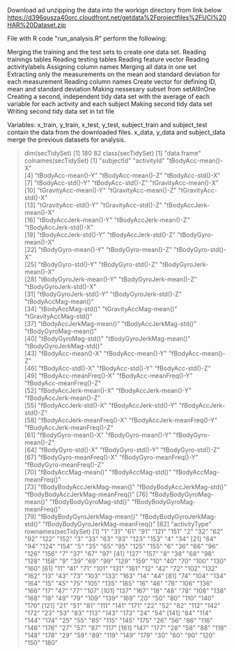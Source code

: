 
Download ad unzipping the data into the workign directory from link below 
https://d396qusza40orc.cloudfront.net/getdata%2Fprojectfiles%2FUCI%20HAR%20Dataset.zip

File with R code "run_analysis.R" perform the following:

Merging the training and the test sets to create one data set.
    Reading trainings tables
    Reading testing tables
    Reading feature vector
    Reading activitylabels
    Assigning column names
    Merging all data in one set
Extracting only the measurements on the mean and standard deviation for each measurement
    Reading column names
    Create vector for defining ID, mean and standard deviation
    Making nessesary subset from setAllInOne
Creating a second, independent tidy data set with the average of each variable for each activity and each subject
    Making second tidy data set
    Writing second tidy data set in txt file

Variables:
x_train, y_train, x_test, y_test, subject_train and subject_test contain the data from the downloaded files.
x_data, y_data and subject_data merge the previous datasets for analysis.
> dim(secTidySet)
[1] 180  82
> class(secTidySet)
[1] "data.frame"
> colnames(secTidySet)
 [1] "subjectId"                       "activityId"                      "tBodyAcc-mean()-X"              
 [4] "tBodyAcc-mean()-Y"               "tBodyAcc-mean()-Z"               "tBodyAcc-std()-X"               
 [7] "tBodyAcc-std()-Y"                "tBodyAcc-std()-Z"                "tGravityAcc-mean()-X"           
[10] "tGravityAcc-mean()-Y"            "tGravityAcc-mean()-Z"            "tGravityAcc-std()-X"            
[13] "tGravityAcc-std()-Y"             "tGravityAcc-std()-Z"             "tBodyAccJerk-mean()-X"          
[16] "tBodyAccJerk-mean()-Y"           "tBodyAccJerk-mean()-Z"           "tBodyAccJerk-std()-X"           
[19] "tBodyAccJerk-std()-Y"            "tBodyAccJerk-std()-Z"            "tBodyGyro-mean()-X"             
[22] "tBodyGyro-mean()-Y"              "tBodyGyro-mean()-Z"              "tBodyGyro-std()-X"              
[25] "tBodyGyro-std()-Y"               "tBodyGyro-std()-Z"               "tBodyGyroJerk-mean()-X"         
[28] "tBodyGyroJerk-mean()-Y"          "tBodyGyroJerk-mean()-Z"          "tBodyGyroJerk-std()-X"          
[31] "tBodyGyroJerk-std()-Y"           "tBodyGyroJerk-std()-Z"           "tBodyAccMag-mean()"             
[34] "tBodyAccMag-std()"               "tGravityAccMag-mean()"           "tGravityAccMag-std()"           
[37] "tBodyAccJerkMag-mean()"          "tBodyAccJerkMag-std()"           "tBodyGyroMag-mean()"            
[40] "tBodyGyroMag-std()"              "tBodyGyroJerkMag-mean()"         "tBodyGyroJerkMag-std()"         
[43] "fBodyAcc-mean()-X"               "fBodyAcc-mean()-Y"               "fBodyAcc-mean()-Z"              
[46] "fBodyAcc-std()-X"                "fBodyAcc-std()-Y"                "fBodyAcc-std()-Z"               
[49] "fBodyAcc-meanFreq()-X"           "fBodyAcc-meanFreq()-Y"           "fBodyAcc-meanFreq()-Z"          
[52] "fBodyAccJerk-mean()-X"           "fBodyAccJerk-mean()-Y"           "fBodyAccJerk-mean()-Z"          
[55] "fBodyAccJerk-std()-X"            "fBodyAccJerk-std()-Y"            "fBodyAccJerk-std()-Z"           
[58] "fBodyAccJerk-meanFreq()-X"       "fBodyAccJerk-meanFreq()-Y"       "fBodyAccJerk-meanFreq()-Z"      
[61] "fBodyGyro-mean()-X"              "fBodyGyro-mean()-Y"              "fBodyGyro-mean()-Z"             
[64] "fBodyGyro-std()-X"               "fBodyGyro-std()-Y"               "fBodyGyro-std()-Z"              
[67] "fBodyGyro-meanFreq()-X"          "fBodyGyro-meanFreq()-Y"          "fBodyGyro-meanFreq()-Z"         
[70] "fBodyAccMag-mean()"              "fBodyAccMag-std()"               "fBodyAccMag-meanFreq()"         
[73] "fBodyBodyAccJerkMag-mean()"      "fBodyBodyAccJerkMag-std()"       "fBodyBodyAccJerkMag-meanFreq()" 
[76] "fBodyBodyGyroMag-mean()"         "fBodyBodyGyroMag-std()"          "fBodyBodyGyroMag-meanFreq()"    
[79] "fBodyBodyGyroJerkMag-mean()"     "fBodyBodyGyroJerkMag-std()"      "fBodyBodyGyroJerkMag-meanFreq()"
[82] "activityType"                   
> rownames(secTidySet)
  [1] "1"   "31"  "61"  "91"  "121" "151" "2"   "32"  "62"  "92"  "122" "152" "3"   "33"  "63"  "93"  "123" "153" "4"   "34" 
 [21] "64"  "94"  "124" "154" "5"   "35"  "65"  "95"  "125" "155" "6"   "36"  "66"  "96"  "126" "156" "7"   "37"  "67"  "97" 
 [41] "127" "157" "8"   "38"  "68"  "98"  "128" "158" "9"   "39"  "69"  "99"  "129" "159" "10"  "40"  "70"  "100" "130" "160"
 [61] "11"  "41"  "71"  "101" "131" "161" "12"  "42"  "72"  "102" "132" "162" "13"  "43"  "73"  "103" "133" "163" "14"  "44" 
 [81] "74"  "104" "134" "164" "15"  "45"  "75"  "105" "135" "165" "16"  "46"  "76"  "106" "136" "166" "17"  "47"  "77"  "107"
[101] "137" "167" "18"  "48"  "78"  "108" "138" "168" "19"  "49"  "79"  "109" "139" "169" "20"  "50"  "80"  "110" "140" "170"
[121] "21"  "51"  "81"  "111" "141" "171" "22"  "52"  "82"  "112" "142" "172" "23"  "53"  "83"  "113" "143" "173" "24"  "54" 
[141] "84"  "114" "144" "174" "25"  "55"  "85"  "115" "145" "175" "26"  "56"  "86"  "116" "146" "176" "27"  "57"  "87"  "117"
[161] "147" "177" "28"  "58"  "88"  "118" "148" "178" "29"  "59"  "89"  "119" "149" "179" "30"  "60"  "90"  "120" "150" "180"
> 
